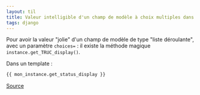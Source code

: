 ```yaml
---
layout: til
title: Valeur intelligible d'un champ de modèle à choix multiples dans Django
tags: django
---
```


Pour avoir la valeur "jolie" d'un champ de modèle de type "liste déroulante", avec un paramètre `choices=` : il existe la méthode magique `instance.get_TRUC_display()`.

Dans un template : 

```html
{{ mon_instance.get_status_display }}
```

[Source](https://docs.djangoproject.com/en/5.1/ref/models/instances/#django.db.models.Model.get_FOO_display)

